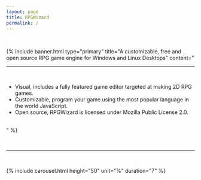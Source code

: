 ```yaml
---
layout: page
title: RPGWizard
permalink: /
---
```



<div style="background-image: url('assets/img/background-image.png')" markdown="1">

<br>

{%
  include banner.html
  type="primary"
  title="A customizable, free and open source RPG game engine for Windows and Linux Desktops"
  content="
    <hr>
    <br>
    <ul>
      <li>Visual, includes a fully featured game editor targeted at making 2D RPG games.</li>
      <li>Customizable, program your game using the most popular language in the world JavaScript.</li>
      <li>Open source, RPGWizard is licensed under Mozilla Public License 2.0.</li>
    </ul>
    <br>
  "
%}

<br>

</div>

---

<br>

{% include carousel.html height="50" unit="%" duration="7" %}
